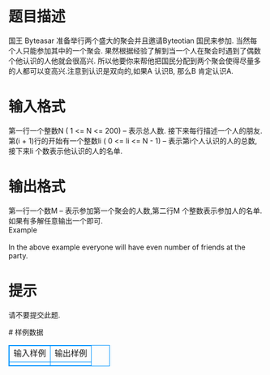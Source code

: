 # 

 
 # 题目描述 
<p>
国王 Byteasar 准备举行两个盛大的聚会并且邀请Byteotian 国民来参加. 当然每个人只能参加其中的一个聚会. 果然根据经验了解到当一个人在聚会时遇到了偶数个他认识的人他就会很高兴. 所以他要你来帮他把国民分配到两个聚会使得尽量多的人都可以变高兴.注意到认识是双向的,如果A 认识B, 那么B 肯定认识A. <br></p> 

 
 # 输入格式 
<p>
第一行一个整数N ( 1 <= N <= 200) – 表示总人数. 接下来每行描述一个人的朋友. 第(i + 1)行的开始有一个整数li ( 0 <= li <= N - 1) – 表示第i个人认识的人的总数,接下来li 个数表示他认识的人的名单. <br></p> 

 
 # 输出格式 
<p>
第一行一个数M – 表示参加第一个聚会的人数,第二行M 个整数表示参加人的名单. 如果有多解任意输出一个即可. <br>Example <br><br>In the above example everyone will have even number of friends at the party. <br></p> 

 
 # 提示 
<p>
请不要提交此题.</p> 
# 样例数据
<style>
        table,table tr th, table tr td { border:1px solid #0094ff; }
        table { width: 200px; min-height: 25px; line-height: 25px; text-align: center; border-collapse: collapse;}   
    </style>
<table>
	<tr>
		<td>输入样例</td>
		<td>输出样例</td>
	</tr>
<tr><td></td><td></td></tr></table>
